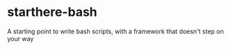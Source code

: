 # starthere-bash
A starting point to write bash scripts, with a framework that doesn't step on your way
